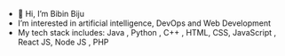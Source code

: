 - 👋 Hi, I’m Bibin Biju
-  I’m interested in artificial intelligence, DevOps and Web Development
-  My tech stack includes:
  Java
  , Python
  , C++
  , HTML, CSS, JavaScript
  , React JS, Node JS
  , PHP
    


